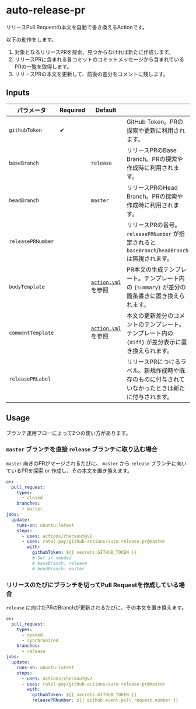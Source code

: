 # auto-release-pr

リリースPull Requestの本文を自動で書き換えるActionです。

以下の動作をします。

1. 対象となるリリースPRを探索、見つからなければ新たに作成します。
1. リリースPRに含まれる各コミットのコミットメッセージから含まれているPRの一覧を取得します。
1. リリースPRの本文を更新して、前後の差分をコメントに残します。

## Inputs
| パラメータ | Required | Default | |
|-|-|-|-|
| `githubToken` | ✔ | | GitHub Token。PRの探索や更新に利用されます。 |
| `baseBranch` | | `release` | リリースPRのBase Branch。PRの探索や作成時に利用されます。 |
| `headBranch` | | `master` | リリースPRのHead Branch。PRの探索や作成時に利用されます。 |
| `releasePRNumber` | | | リリースPRの番号。 `releasePRNumber` が指定されると `baseBranch`/`headBranch` は無視されます。 |
| `bodyTemplate` | | [`action.yml`](https://github.com/ratel-pay/github-actions/blob/master/auto-release-pr/action.yml) を参照 | PR本文の生成テンプレート。テンプレート内の `{summary}` が差分の箇条書きに置き換えられます。 |
| `commentTemplate` | | [`action.yml`](https://github.com/ratel-pay/github-actions/blob/master/auto-release-pr/action.yml) を参照 | 本文の更新差分のコメントのテンプレート。テンプレート内の `{diff}` が差分表示に置き換えられます。 |
| `releasePRLabel` | | | リリースPRにつけるラベル。新規作成時や既存のものに付与されていなかったときは新たに付与されます。 |

## Usage

ブランチ運用フローによって2つの使い方があります。

### `master` ブランチを直接 `release` ブランチに取り込む場合

`master` 向きのPRがマージされるたびに、 `master` から `release` ブランチに向いているPRを探索 or 作成し、その本文を置き換えます。

```yaml
on:
  pull_request:
    types: 
      - closed
    branches:
      - master
jobs:
  update:
    runs-on: ubuntu-latest
    steps:
      - uses: actions/checkout@v2
      - uses: ratel-pay/github-actions/auto-release-pr@master
        with:
          githubToken: ${{ secrets.GITHUB_TOKEN }}
          # Set if needed
          # baseBranch: release
          # headBranch: master
```

### リリースのたびにブランチを切ってPull Requestを作成している場合

`release` に向けたPRのBranchが更新されるたびに、その本文を置き換えます。

```yaml
on:
  pull_request:
    types: 
      - opened
      - synchronized
    branches:
      - release
jobs:
  update:
    runs-on: ubuntu-latest
    steps:
      - uses: actions/checkout@v2
      - uses: ratel-pay/github-actions/auto-release-pr@master
        with:
          githubToken: ${{ secrets.GITHUB_TOKEN }}
          releasePRNumber: ${{ github.event.pull_request.number }}
```
